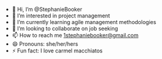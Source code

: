 - 👋 Hi, I’m @StephanieBooker
- 👀 I’m interested in project management 
- 🌱 I’m currently learning agile management methodologies 
- 💞️ I’m looking to collaborate on job seeking
- 📫 How to reach me 1stephaniebooker@gmail.com
- 😄 Pronouns: she/her/hers
- ⚡ Fun fact: I love carmel macchiatos

<!---
StephanieBooker/StephanieBooker is a ✨ special ✨ repository because its `README.md` (this file) appears on your GitHub profile.
You can click the Preview link to take a look at your changes.
--->
